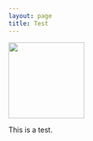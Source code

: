 ```yaml
---
layout: page
title: Test
---
```


<img height="150" src="{{ site.url }}/images/asimj_400x400.jpg">

This is a test.
